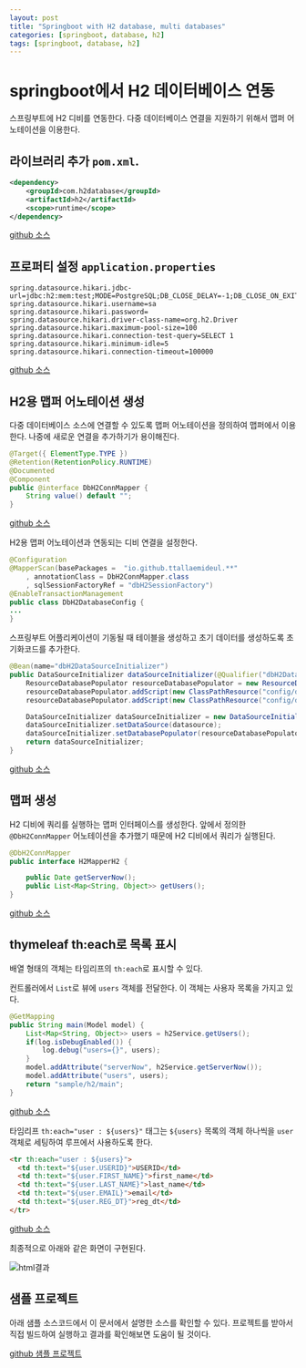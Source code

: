 ```yaml
---
layout: post
title: "Springboot with H2 database, multi databases"
categories: [springboot, database, h2]
tags: [springboot, database, h2]
---
```


# springboot에서 H2 데이터베이스 연동

스프링부트에 H2 디비를 연동한다.
다중 데이터베이스 연결을 지원하기 위해서 맵퍼 어노테이션을 이용한다.

## 라이브러리 추가 `pom.xml`.

```xml
<dependency>
	<groupId>com.h2database</groupId>
	<artifactId>h2</artifactId>
	<scope>runtime</scope>
</dependency>
```

[github 소스](https://github.com/ttallaemideul/springboot/blob/master/tlmd_web/pom.xml)

## 프로퍼티 설정 `application.properties`

```
spring.datasource.hikari.jdbc-url=jdbc:h2:mem:test;MODE=PostgreSQL;DB_CLOSE_DELAY=-1;DB_CLOSE_ON_EXIT=FALSE
spring.datasource.hikari.username=sa
spring.datasource.hikari.password=
spring.datasource.hikari.driver-class-name=org.h2.Driver
spring.datasource.hikari.maximum-pool-size=100 
spring.datasource.hikari.connection-test-query=SELECT 1
spring.datasource.hikari.minimum-idle=5 
spring.datasource.hikari.connection-timeout=100000
```

[github 소스](https://github.com/ttallaemideul/springboot/blob/master/tlmd_web/src/main/resources/config/application-local-db.properties)

## H2용 맵퍼 어노테이션 생성

다중 데이터베이스 소스에 연결할 수 있도록 맵퍼 어노테이션을 정의하여 맵퍼에서 이용한다.
나중에 새로운 연결을 추가하기가 용이해진다.

```java
@Target({ ElementType.TYPE }) 
@Retention(RetentionPolicy.RUNTIME) 
@Documented 
@Component
public @interface DbH2ConnMapper {
	String value() default "";
}
```

[github 소스](https://github.com/ttallaemideul/springboot/blob/master/tlmd_web/src/main/java/io/github/ttallaemideul/config/database/DbH2ConnMapper.java)

H2용 맵퍼 어노테이션과 연동되는 디비 연결을 설정한다.

```java
@Configuration
@MapperScan(basePackages =  "io.github.ttallaemideul.**"
	, annotationClass = DbH2ConnMapper.class
	, sqlSessionFactoryRef = "dbH2SessionFactory")
@EnableTransactionManagement
public class DbH2DatabaseConfig {
...
}
```

스프링부트 어플리케이션이 기동될 때 테이블을 생성하고 초기 데이터를 생성하도록 초기화코드를 추가한다.

```java
@Bean(name="dbH2DataSourceInitializer")
public DataSourceInitializer dataSourceInitializer(@Qualifier("dbH2DataSource") DataSource datasource) {
	ResourceDatabasePopulator resourceDatabasePopulator = new ResourceDatabasePopulator();
	resourceDatabasePopulator.addScript(new ClassPathResource("config/database/h2-schema.sql"));
	resourceDatabasePopulator.addScript(new ClassPathResource("config/database/h2-data.sql"));

	DataSourceInitializer dataSourceInitializer = new DataSourceInitializer();
	dataSourceInitializer.setDataSource(datasource);
	dataSourceInitializer.setDatabasePopulator(resourceDatabasePopulator);
	return dataSourceInitializer;
}
```

[github 소스](https://github.com/ttallaemideul/springboot/blob/master/tlmd_web/src/main/java/io/github/ttallaemideul/config/database/DbH2DatabaseConfig.java)

## 맵퍼 생성

H2 디비에 쿼리를 실행하는 맵퍼 인터페이스를 생성한다.
앞에서 정의한 `@DbH2ConnMapper` 어노테이션을 추가했기 때문에 H2 디비에서 쿼리가 실행된다.

```java
@DbH2ConnMapper
public interface H2MapperH2 {

	public Date getServerNow();
	public List<Map<String, Object>> getUsers();
}
```

[github 소스](https://github.com/ttallaemideul/springboot/blob/master/tlmd_web/src/main/java/io/github/ttallaemideul/sample/h2/H2MapperH2.java)

## thymeleaf th:each로 목록 표시

배열 형태의 객체는 타임리프의 `th:each`로 표시할 수 있다.

컨트롤러에서 `List`로 뷰에 `users` 객체를 전달한다. 이 객체는 사용자 목록을 가지고 있다.

```java
@GetMapping
public String main(Model model) {
	List<Map<String, Object>> users = h2Service.getUsers();
	if(log.isDebugEnabled()) {
		log.debug("users={}", users);
	}
	model.addAttribute("serverNow", h2Service.getServerNow());
	model.addAttribute("users", users);
	return "sample/h2/main";
}
```

[github 소스](https://github.com/ttallaemideul/springboot/blob/master/tlmd_web/src/main/java/io/github/ttallaemideul/sample/h2/H2Controller.java)

타임리프 `th:each="user : ${users}"` 태그는 `${users}` 목록의 객체 하나씩을  `user` 객체로 세팅하여 루프에서 사용하도록 한다.

```html
<tr th:each="user : ${users}">
  <td th:text="${user.USERID}">USERID</td>
  <td th:text="${user.FIRST_NAME}">first_name</td>
  <td th:text="${user.LAST_NAME}">last_name</td>
  <td th:text="${user.EMAIL}">email</td>
  <td th:text="${user.REG_DT}">reg_dt</td>
</tr>
```

[github 소스](https://github.com/ttallaemideul/springboot/blob/master/tlmd_web/src/main/resources/templates/sample/h2/main.html)

최종적으로 아래와 같은 화면이 구현된다.

![html결과](/ttallaemideul.github.io/assets/tlmd_web/tlmd_web_001.png)

## 샘플 프로젝트

아래 샘플 소스코드에서 이 문서에서 설명한 소스를 확인할 수 있다.
프로젝트를 받아서 직접 빌드하여 실행하고 결과를 확인해보면 도움이 될 것이다.

[github 샘플 프로젝트](https://github.com/ttallaemideul/springboot)